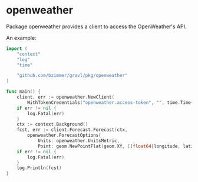 # openweather

Package openweather provides a client to access the OpenWeather's API.

An example:

```go
import (
	"context"
	"log"
	"time"

	"github.com/bzimmer/gravl/pkg/openweather"
)

func main() {
	client, err := openweather.NewClient(
		WithTokenCredentials("openweather.access-token", "", time.Time{}))
	if err != nil {
		log.Fatal(err)
	}
	ctx := context.Background()
	fcst, err := client.Forecast.Forecast(ctx,
		openweather.ForecastOptions{
			Units: openweather.UnitsMetric,
			Point: geom.NewPointFlat(geom.XY, []float64{longitude, latitude})})
	if err != nil {
		log.Fatal(err)
	}
	log.Println(fcst)
}
```
